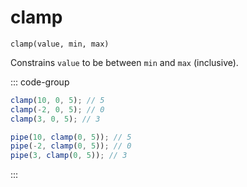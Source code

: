 # clamp

`clamp(value, min, max)`

Constrains `value` to be between `min` and `max` (inclusive).

::: code-group

```ts [data-first]
clamp(10, 0, 5); // 5
clamp(-2, 0, 5); // 0
clamp(3, 0, 5); // 3
```

```ts [data-last]
pipe(10, clamp(0, 5)); // 5
pipe(-2, clamp(0, 5)); // 0
pipe(3, clamp(0, 5)); // 3
```

:::
